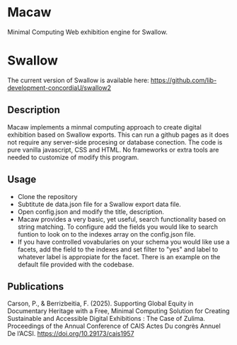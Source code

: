 ﻿# Macaw
Minimal Computing Web exhibition engine for Swallow. 

# Swallow
The current version of Swallow is available here: https://github.com/lib-development-concordiaU/swallow2

## Description
Macaw implements a minmal computing approach to create digital exhibition based on Swallow exports. This can run a github pages as it does not require any server-side procesing or database conection. The code is pure vanilla javascript, CSS and HTML. No frameworks or extra tools are needed to customize of modify this program.

## Usage
* Clone the repository
* Subtitute de data.json file for a Swallow export data file. 
* Open config.json and modify the title, description.
* Macaw provides a very basic, yet useful, search functionality based on string matching. To configure add the fields you would like to search funtion to look on to the indexes array on the config.json file.
* If you have controlled vovabularies on your schema you would like use a facets, add the field to the indexes and set filter to "yes" and label  to whatever label is appropiate for the facet. There is an example on the default file provided with the codebase.


## Publications


Carson, P., & Berrizbeitia, F. (2025). Supporting Global Equity in Documentary Heritage with a Free, Minimal Computing Solution for Creating Sustainable and Accessible Digital Exhibitions : The Case of Zulima. Proceedings of the Annual Conference of CAIS Actes Du congrès Annuel De l’ACSI. https://doi.org/10.29173/cais1957

